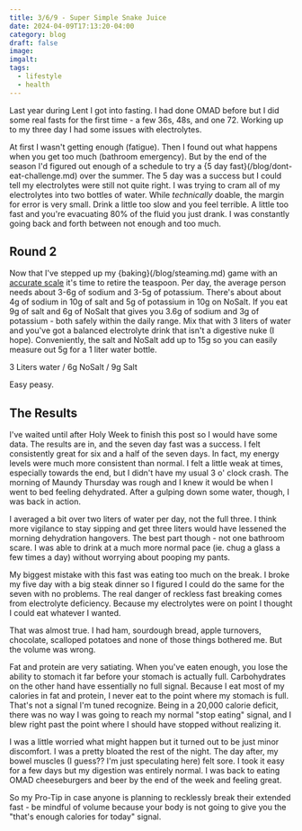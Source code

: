 ```yaml
---
title: 3/6/9 - Super Simple Snake Juice
date: 2024-04-09T17:13:20-04:00
category: blog
draft: false
image: 
imgalt: 
tags:
  - lifestyle
  - health
---
```

Last year during Lent I got into fasting.
I had done OMAD before but I did some real fasts for the first time - a few 36s, 48s, and one 72.
Working up to my three day I had some issues with electrolytes.
<!--more-->
At first I wasn't getting enough (fatigue).
Then I found out what happens when you get too much (bathroom emergency).
But by the end of the season I'd figured out enough of a schedule to try a {5 day fast}(/blog/dont-eat-challenge.md) over the summer.
The 5 day was a success but I could tell my electrolytes were still not quite right.
I was trying to cram all of my electrolytes into two bottles of water.
While *technically* doable, the margin for error is very small.
Drink a little too slow and you feel terrible.
A little too fast and you're evacuating 80% of the fluid you just drank.
I was constantly going back and forth between not enough and too much.

## Round 2
Now that I've stepped up my {baking}(/blog/steaming.md) game with an [accurate scale](https://www.kingarthurbaking.com/blog/2022/02/18/digital-kitchen-scale) it's time to retire the teaspoon.
Per day, the average person needs about 3-6g of sodium and 3-5g of potassium.
There's about about 4g of sodium in 10g of salt and 5g of potassium in 10g on NoSalt.
If you eat 9g of salt and 6g of NoSalt that gives you 3.6g of sodium and 3g of potassium - both safely within the daily range.
Mix that with 3 liters of water and you've got a balanced electrolyte drink that isn't a digestive nuke (I hope).
Conveniently, the salt and NoSalt add up to 15g so you can easily measure out 5g for a 1 liter water bottle.

3 Liters water / 6g NoSalt / 9g Salt

Easy peasy. 

## The Results
I've waited until after Holy Week to finish this post so I would have some data.
The results are in, and the seven day fast was a success.
I felt consistently great for six and a half of the seven days. 
In fact, my energy levels were much more consistent than normal.
I felt a little weak at times, especially towards the end, but I didn't have my usual 3 o' clock crash.
The morning of Maundy Thursday was rough and I knew it would be when I went to bed feeling dehydrated.
After a gulping down some water, though, I was back in action.

I averaged a bit over two liters of water per day, not the full three.
I think more vigilance to stay sipping and get three liters would have lessened the morning dehydration hangovers.
The best part though - not one bathroom scare.
I was able to drink at a much more normal pace (ie. chug a glass a few times a day) without worrying about pooping my pants.

My biggest mistake with this fast was eating too much on the break.
I broke my five day with a big steak dinner so I figured I could do the same for the seven with no problems.
The real danger of reckless fast breaking comes from electrolyte deficiency.
Because my electrolytes were on point I thought I could eat whatever I wanted.

That was almost true.
I had ham, sourdough bread, apple turnovers, chocolate, scalloped potatoes and none of those things bothered me. 
But the volume was wrong.

Fat and protein are very satiating.
When you've eaten enough, you lose the ability to stomach it far before your stomach is actually full.
Carbohydrates on the other hand have essentially no full signal.
Because I eat most of my calories in fat and protein, I never eat to the point where my stomach is full.
That's not a signal I'm tuned recognize.
Being in a 20,000 calorie deficit, there was no way I was going to reach my normal "stop eating" signal, and I blew right past the point where I should have stopped without realizing it.

I was a little worried what might happen but it turned out to be just minor discomfort.
I was a pretty bloated the rest of the night.
The day after, my bowel muscles (I guess?? I'm just speculating here) felt sore.
I took it easy for a few days but my digestion was entirely normal. 
I was back to eating OMAD cheeseburgers and beer by the end of the week and feeling great.

So my Pro-Tip in case anyone is planning to recklessly break their extended fast - be mindful of volume because your body is not going to give you the "that's enough calories for today" signal.
